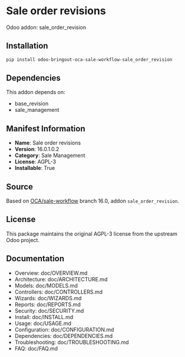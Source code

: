 # Sale order revisions

Odoo addon: sale_order_revision

## Installation

```bash
pip install odoo-bringout-oca-sale-workflow-sale_order_revision
```

## Dependencies

This addon depends on:
- base_revision
- sale_management

## Manifest Information

- **Name**: Sale order revisions
- **Version**: 16.0.1.0.2
- **Category**: Sale Management
- **License**: AGPL-3
- **Installable**: True

## Source

Based on [OCA/sale-workflow](https://github.com/OCA/sale-workflow) branch 16.0, addon `sale_order_revision`.

## License

This package maintains the original AGPL-3 license from the upstream Odoo project.

## Documentation

- Overview: doc/OVERVIEW.md
- Architecture: doc/ARCHITECTURE.md
- Models: doc/MODELS.md
- Controllers: doc/CONTROLLERS.md
- Wizards: doc/WIZARDS.md
- Reports: doc/REPORTS.md
- Security: doc/SECURITY.md
- Install: doc/INSTALL.md
- Usage: doc/USAGE.md
- Configuration: doc/CONFIGURATION.md
- Dependencies: doc/DEPENDENCIES.md
- Troubleshooting: doc/TROUBLESHOOTING.md
- FAQ: doc/FAQ.md
